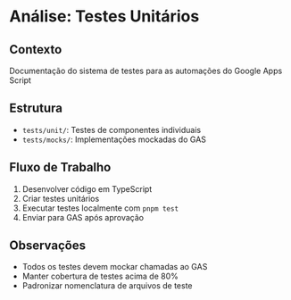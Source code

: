 # Análise: Testes Unitários

## Contexto

Documentação do sistema de testes para as automações do Google Apps Script

## Estrutura

- `tests/unit/`: Testes de componentes individuais
- `tests/mocks/`: Implementações mockadas do GAS

## Fluxo de Trabalho

1. Desenvolver código em TypeScript
2. Criar testes unitários
3. Executar testes localmente com `pnpm test`
4. Enviar para GAS após aprovação

## Observações

- Todos os testes devem mockar chamadas ao GAS
- Manter cobertura de testes acima de 80%
- Padronizar nomenclatura de arquivos de teste
